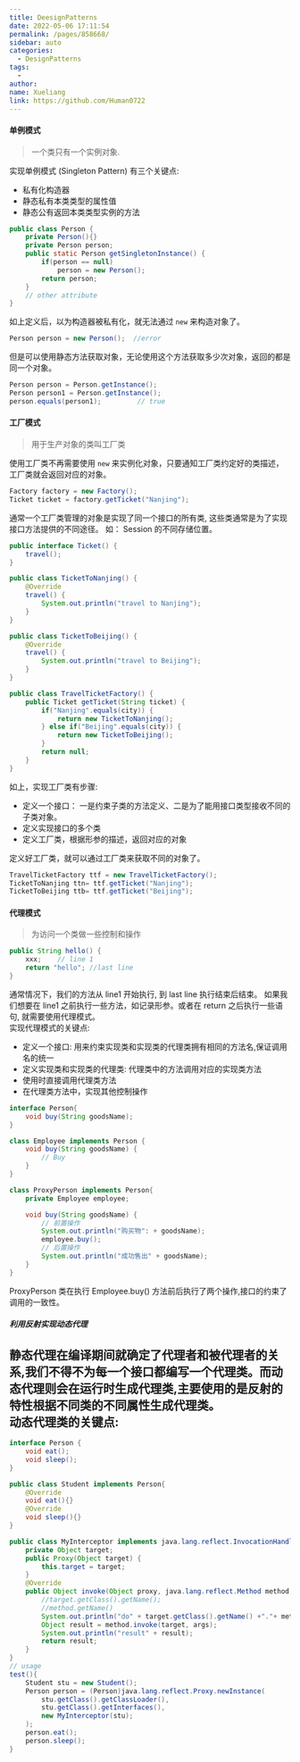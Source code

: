 ```yaml
---
title: DeesignPatterns
date: 2022-05-06 17:11:54
permalink: /pages/858668/
sidebar: auto
categories:
  - DesignPatterns
tags:
  -
author:
name: Xueliang
link: https://github.com/Human0722
---
```


#### 单例模式 
> 一个类只有一个实例对象.   


实现单例模式 (Singleton Pattern) 有三个关键点: 
 - 私有化构造器
 - 静态私有本类类型的属性值
 - 静态公有返回本类类型实例的方法

```java
public class Person {
    private Person(){}      
    private Person person;
    public static Person getSingletonInstance() {
        if(person == null)
            person = new Person();
        return person;
    }
    // other attribute
}
```  
如上定义后，以为构造器被私有化，就无法通过 ```new``` 来构造对象了。  
```java
Person person = new Person();  //error
```  
但是可以使用静态方法获取对象，无论使用这个方法获取多少次对象，返回的都是同一个对象。  
```java
Person person = Person.getInstance();
Person person1 = Person.getInstance();
person.equals(person1);         // true
```

#### 工厂模式
> 用于生产对象的类叫工厂类  

使用工厂类不再需要使用 ```new``` 来实例化对象，只要通知工厂类约定好的类描述，工厂类就会返回对应的对象。

```java
Factory factory = new Factory();
Ticket ticket = factory.getTicket("Nanjing");
```  
通常一个工厂类管理的对象是实现了同一个接口的所有类, 这些类通常是为了实现接口方法提供的不同途径。 如： Session 的不同存储位置。  
```java
public interface Ticket() {
    travel();
}

public class TicketToNanjing() {
    @Override
    travel() {
        System.out.println("travel to Nanjing");
    }
}

public class TicketToBeijing() {
    @Override
    travel() {
        System.out.println("travel to Beijing");
    }
}

public class TravelTicketFactory() {
    public Ticket getTicket(String ticket) {
        if("Nanjing".equals(city)) {
            return new TicketToNanjing();
        } else if("Beijing".equals(city)) {
            return new TicketToBeijing();
        }
        return null;
    } 
}

```  
如上，实现工厂类有步骤:  
- 定义一个接口： 一是约束子类的方法定义、二是为了能用接口类型接收不同的子类对象。 
- 定义实现接口的多个类
- 定义工厂类，根据形参的描述，返回对应的对象  

定义好工厂类，就可以通过工厂类来获取不同的对象了。  

```java
TravelTicketFactory ttf = new TravelTicketFactory();
TicketToNanjing ttn= ttf.getTicket("Nanjing");
TicketToBeijing ttb= ttf.getTicket("Beijing");
```


#### 代理模式
> 为访问一个类做一些控制和操作 

```java
public String hello() {
    xxx;    // line 1
    return "hello"; //last line
}
```  
通常情况下，我们的方法从 line1 开始执行, 到 last line 执行结束后结束。 如果我们想要在 line1 之前执行一些方法，如记录形参。或者在 return 之后执行一些语句, 就需要使用代理模式。  
实现代理模式的关键点: 
- 定义一个接口: 用来约束实现类和实现类的代理类拥有相同的方法名,保证调用名的统一
- 定义实现类和实现类的代理类: 代理类中的方法调用对应的实现类方法
- 使用时直接调用代理类方法
- 在代理类方法中，实现其他控制操作

```java
interface Person{
    void buy(String goodsName);
}

class Employee implements Person {
    void buy(String goodsName) {
        // Buy
    }
}

class ProxyPerson implements Person{
    private Employee employee;

    void buy(String goodsName) {
        // 前置操作
        System.out.println("购买物": + goodsName);
        employee.buy();
        // 后置操作
        System.out.println("成功售出" + goodsName);
    } 
}
```   
ProxyPerson 类在执行 Employee.buy() 方法前后执行了两个操作,接口的约束了调用的一致性。  
##### 利用反射实现动态代理 
静态代理在编译期间就确定了代理者和被代理者的关系,我们不得不为每一个接口都编写一个代理类。而动态代理则会在运行时生成代理类,主要使用的是反射的特性根据不同类的不同属性生成代理类。  
动态代理类的关键点:
- 


```java
interface Person {
    void eat();
    void sleep();
}

public class Student implements Person{
    @Override
    void eat(){}
    @Override
    void sleep(){}
}

public class MyInterceptor implements java.lang.reflect.InvocationHandler {
    private Object target;
    public Proxy(Object target) {
        this.target = target;
    }
    @Override
    public Object invoke(Object proxy, java.lang.reflect.Method method, Object[] args) throws Throwable {
        //target.getClass().getName();
        //method.getName()
        System.out.println("do" + target.getClass().getName() +"."+ method.getName()+ "with:" + args);
        Object result = method.invoke(target, args);
        System.out.println("result" + result);
        return result;
    }
}
// usage
test(){
    Student stu = new Student();
    Person person = (Person)java.lang.reflect.Proxy.newInstance(
        stu.getClass().getClassLoader(),
        stu.getClass().getInterfaces(),
        new MyInterceptor(stu);
    );
    person.eat();
    person.sleep();
}
```


